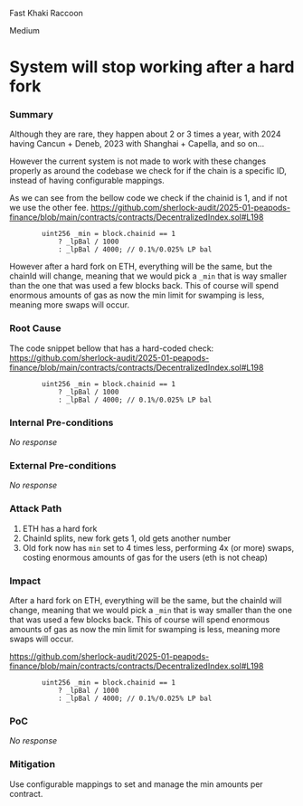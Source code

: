 Fast Khaki Raccoon

Medium

# System will stop working after a hard fork

### Summary

Although they are rare, they happen about 2 or 3 times a year, with 2024 having Cancun + Deneb, 2023 with Shanghai + Capella, and so on...

However the current system is not made to work with these changes properly as around the codebase we check for if the chain is a specific ID, instead of having configurable mappings.

As we can see from the bellow code we check if the chainid is 1, and if not we use the other fee. 
https://github.com/sherlock-audit/2025-01-peapods-finance/blob/main/contracts/contracts/DecentralizedIndex.sol#L198
```solidity
        uint256 _min = block.chainid == 1 
            ? _lpBal / 1000 
            : _lpBal / 4000; // 0.1%/0.025% LP bal
```

However after a hard fork on ETH, everything will be the same, but the chainId will change, meaning that we would pick a `_min` that is way smaller than the one that was used a few blocks back. This of course will spend enormous amounts of gas as now the min limit for swamping is less, meaning more swaps will occur.

### Root Cause

The code snippet bellow that has a hard-coded check:
https://github.com/sherlock-audit/2025-01-peapods-finance/blob/main/contracts/contracts/DecentralizedIndex.sol#L198
```solidity
        uint256 _min = block.chainid == 1 
            ? _lpBal / 1000 
            : _lpBal / 4000; // 0.1%/0.025% LP bal
```

### Internal Pre-conditions

_No response_

### External Pre-conditions

_No response_

### Attack Path

1. ETH has a hard fork
2. ChainId splits, new fork gets 1, old gets another number
3. Old fork now has `min` set to 4 times less, performing 4x (or more) swaps, costing enormous amounts of gas for the users (eth is not cheap)

### Impact

After a hard fork on ETH, everything will be the same, but the chainId will change, meaning that we would pick a `_min` that is way smaller than the one that was used a few blocks back. This of course will spend enormous amounts of gas as now the min limit for swamping is less, meaning more swaps will occur.

https://github.com/sherlock-audit/2025-01-peapods-finance/blob/main/contracts/contracts/DecentralizedIndex.sol#L198
```solidity
        uint256 _min = block.chainid == 1 
            ? _lpBal / 1000 
            : _lpBal / 4000; // 0.1%/0.025% LP bal
```

### PoC

_No response_

### Mitigation

Use configurable mappings to set and manage the min amounts per contract.